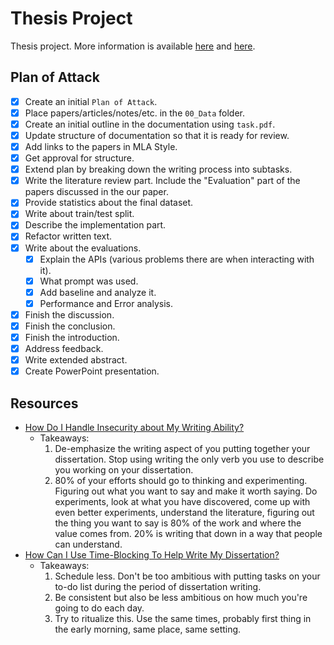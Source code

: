 # Thesis Project

Thesis project. More information is available [here](https://ci.fmi.uni-sofia.bg/) and [here](https://dse.fmi.uni-sofia.bg/graduation-bg.htm).

## Plan of Attack

- [X] Create an initial `Plan of Attack`.
- [X] Place papers/articles/notes/etc. in the `00_Data` folder.
- [X] Create an initial outline in the documentation using `task.pdf`.
- [X] Update structure of documentation so that it is ready for review.
- [X] Add links to the papers in MLA Style.
- [X] Get approval for structure.
- [X] Extend plan by breaking down the writing process into subtasks.
- [X] Write the literature review part. Include the "Evaluation" part of the papers discussed in the our paper.
- [X] Provide statistics about the final dataset.
- [X] Write about train/test split.
- [X] Describe the implementation part.
- [X] Refactor written text.
- [X] Write about the evaluations.
  - [X] Explain the APIs (various problems there are when interacting with it).
  - [X] What prompt was used.
  - [X] Add baseline and analyze it.
  - [X] Performance and Error analysis.
- [X] Finish the discussion.
- [X] Finish the conclusion.
- [X] Finish the introduction.
- [X] Address feedback.
- [X] Write extended abstract.
- [X] Create PowerPoint presentation.

## Resources

- [How Do I Handle Insecurity about My Writing Ability?](https://www.youtube.com/watch?v=6L0WP3Kjn7o)
  - Takeaways:
    1. De-emphasize the writing aspect of you putting together your dissertation. Stop using writing the only verb you use to describe you working on your dissertation.
    2. 80% of your efforts should go to thinking and experimenting. Figuring out what you want to say and make it worth saying. Do experiments, look at what you have discovered, come up with even better experiments, understand the literature, figuring out the thing you want to say is 80% of the work and where the value comes from. 20% is writing that down in a way that people can understand.
- [How Can I Use Time-Blocking To Help Write My Dissertation?](https://www.youtube.com/watch?v=8XFC034DvKk)
  - Takeaways:
    1. Schedule less. Don't be too ambitious with putting tasks on your to-do list during the period of dissertation writing.
    2. Be consistent but also be less ambitious on how much you're going to do each day.
    3. Try to ritualize this. Use the same times, probably first thing in the early morning, same place, same setting.

